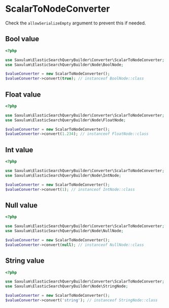 # ScalarToNodeConverter

Check the `allowSerializeEmpty` argument to prevent this if needed.

## Bool value

```php
<?php

use Saxulum\ElasticSearchQueryBuilder\Converter\ScalarToNodeConverter;
use Saxulum\ElasticSearchQueryBuilder\Node\BoolNode;

$valueConverter = new ScalarToNodeConverter();
$valueConverter->convert(true); // instanceof BoolNode::class
```

## Float value

```php
<?php

use Saxulum\ElasticSearchQueryBuilder\Converter\ScalarToNodeConverter;
use Saxulum\ElasticSearchQueryBuilder\Node\FloatNode;

$valueConverter = new ScalarToNodeConverter();
$valueConverter->convert(1.234); // instanceof FloatNode::class
```

## Int value

```php
<?php

use Saxulum\ElasticSearchQueryBuilder\Converter\ScalarToNodeConverter;
use Saxulum\ElasticSearchQueryBuilder\Node\IntNode;

$valueConverter = new ScalarToNodeConverter();
$valueConverter->convert(1); // instanceof IntNode::class
```

## Null value

```php
<?php

use Saxulum\ElasticSearchQueryBuilder\Converter\ScalarToNodeConverter;
use Saxulum\ElasticSearchQueryBuilder\Node\NullNode;

$valueConverter = new ScalarToNodeConverter();
$valueConverter->convert(null); // instanceof NullNode::class
```

## String value

```php
<?php

use Saxulum\ElasticSearchQueryBuilder\Converter\ScalarToNodeConverter;
use Saxulum\ElasticSearchQueryBuilder\Node\StringNode;

$valueConverter = new ScalarToNodeConverter();
$valueConverter->convert('string'); // instanceof StringNode::class
```
